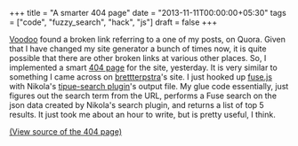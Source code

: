 +++
title = "A smarter 404 page"
date = "2013-11-11T00:00:00+05:30"
tags = ["code", "fuzzy_search", "hack", "js"]
draft = false
+++

[Voodoo](http://twitter.com/avudem) found a broken link referring to a one of my posts, on Quora.
Given that I have changed my site generator a bunch of times now, it
is quite possible that there are other broken links at various other
places.  So, I implemented a smart [404 page](https://punchagan.muse-amuse.in/this-is-a-fun-hack) for the site, yesterday.
It is very similar to something I came across on [brettterpstra](http://brettterpstra.com/2013/04/07/fun-with-intelligent-404-pages/)'s site.
I just hooked up [fuse.js](http://kiro.me/projects/fuse.html) with Nikola's [tipue-search plugin](http://getnikola.com/handbook.html#local-search)'s output
file.  My glue code essentially, just figures out the search term from
the URL, performs a Fuse search on the json data created by Nikola's
search plugin, and returns a list of top 5 results.  It just took me
about an hour to write, but is pretty useful, I think.

[(View source of the 404 page)](http:/404.html)
